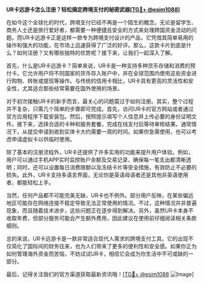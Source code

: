 **UR卡远游卡怎么注册？轻松搞定跨境支付的秘密武器[[TG💪+ @esim1088](https://t.me/s/esim1088)]**

在如今这个全球化的时代，跨境支付已经不再是一个陌生的概念。无论是留学生、商务人士还是旅行爱好者，都需要一种便捷且安全的方式来处理跨国资金流动的问题。而UR卡远游卡正是这样一款专为跨境支付设计的产品，它凭借其简单易用的操作和强大的功能，在市场上迅速获得了广泛的好评。那么，这款卡片到底是什么？如何注册？又有哪些独特的优势呢？接下来，让我们一起深入了解。

首先，什么是UR卡远游卡？简单来说，UR卡是一种支持多种货币存储和消费的预付卡。它允许用户将不同国家的货币存入账户中，并在全球范围内使用这些资金进行购物、转账或提现等操作。与传统的信用卡相比，UR卡具有更高的灵活性和安全性，尤其适合那些经常需要在国外使用的场景。

对于初次接触UR卡的新手而言，最关心的问题莫过于如何注册。其实，整个过程并不复杂，只需几个简单的步骤即可完成。首先，访问UR卡的官方网站或者通过官方应用程序下载安装包。然后，按照提示填写个人信息并上传必要的身份证明文件。接下来，选择合适的卡种和服务套餐，完成在线支付后等待审核结果。通常情况下，从提交申请到收到实体卡大约需要一周的时间。如果你急需使用，也可以考虑申请虚拟卡以供临时使用。

除了基本的注册流程外，UR卡还提供了许多实用的功能来提升用户体验。例如，用户可以通过手机APP实时监控账户余额及交易记录，确保每一笔支出都清晰透明；同时，还可以设置每日消费限额以及冻结卡片等安全措施，有效防止不必要的损失。此外，UR卡支持多语言界面，无论你是英语母语者还是其他非英语使用者，都能轻松上手。

当然，任何产品都不可能完美无缺，UR卡也不例外。部分用户反映，在某些偏远地区可能存在网络连接不稳定导致无法正常使用的情况。不过，这种情况并非普遍现象，而且随着技术进步，这些问题正在逐步得到解决。另外，虽然UR卡本身不收取年费，但部分服务可能会产生额外费用，因此建议在使用前仔细阅读相关条款细则。

总的来说，UR卡远游卡是一款非常适合现代人需求的跨境支付工具。它的出现不仅简化了国际间的财务往来，也为人们带来了更多的便利性和安全感。如果你正为如何管理海外资金而苦恼，不妨试试UR卡，相信它会成为你生活中不可或缺的一部分。

最后，记得关注我们的官方渠道获取最新资讯哦！[[TG💪+ @esim1088](https://t.me/s/esim1088) ![Image](https://i.postimg.cc/4NQfJmqS/Snipaste-2025-05-13-00-14-12.png)]